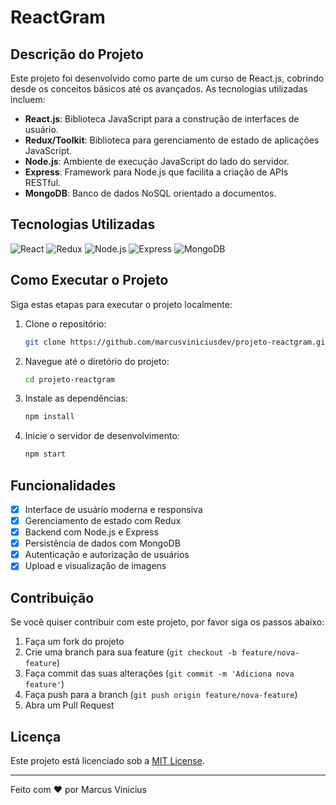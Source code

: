 
# ReactGram

## Descrição do Projeto

Este projeto foi desenvolvido como parte de um curso de React.js, cobrindo desde os conceitos básicos até os avançados. As tecnologias utilizadas incluem:

- **React.js**: Biblioteca JavaScript para a construção de interfaces de usuário.
- **Redux/Toolkit**: Biblioteca para gerenciamento de estado de aplicações JavaScript.
- **Node.js**: Ambiente de execução JavaScript do lado do servidor.
- **Express**: Framework para Node.js que facilita a criação de APIs RESTful.
- **MongoDB**: Banco de dados NoSQL orientado a documentos.

## Tecnologias Utilizadas

![React](https://img.shields.io/badge/React-20232A?style=for-the-badge&logo=react&logoColor=61DAFB)
![Redux](https://img.shields.io/badge/Redux-593D88?style=for-the-badge&logo=redux&logoColor=white)
![Node.js](https://img.shields.io/badge/Node.js-43853D?style=for-the-badge&logo=node-dot-js&logoColor=white)
![Express](https://img.shields.io/badge/Express-000000?style=for-the-badge&logo=express&logoColor=white)
![MongoDB](https://img.shields.io/badge/MongoDB-4EA94B?style=for-the-badge&logo=mongodb&logoColor=white)

## Como Executar o Projeto

Siga estas etapas para executar o projeto localmente:

1. Clone o repositório:
   ```bash
   git clone https://github.com/marcusviniciusdev/projeto-reactgram.git
   ```

2. Navegue até o diretório do projeto:
   ```bash
   cd projeto-reactgram
   ```

3. Instale as dependências:
   ```bash
   npm install
   ```

4. Inicie o servidor de desenvolvimento:
   ```bash
   npm start
   ```

## Funcionalidades

- [x] Interface de usuário moderna e responsiva
- [x] Gerenciamento de estado com Redux
- [x] Backend com Node.js e Express
- [x] Persistência de dados com MongoDB
- [x] Autenticação e autorização de usuários
- [x] Upload e visualização de imagens

## Contribuição

Se você quiser contribuir com este projeto, por favor siga os passos abaixo:

1. Faça um fork do projeto
2. Crie uma branch para sua feature (`git checkout -b feature/nova-feature`)
3. Faça commit das suas alterações (`git commit -m 'Adiciona nova feature'`)
4. Faça push para a branch (`git push origin feature/nova-feature`)
5. Abra um Pull Request

## Licença

Este projeto está licenciado sob a [MIT License](LICENSE).

---

Feito com ❤️ por Marcus Vinicius
